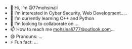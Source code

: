 - 👋 Hi, I’m @77mohsinali
- 👀 I’m interested in Cyber Security, Web Development.....
- 🌱 I’m currently learning C++ and Python
- 💞️ I’m looking to collaborate on ...
- 📫 How to reach me mohsinali777@outlook.com...
- 😄 Pronouns: ...
- ⚡ Fun fact: ...

<!---
77mohsinali/77mohsinali is a ✨ special ✨ repository because its `README.md` (this file) appears on your GitHub profile.
You can click the Preview link to take a look at your changes.
--->
